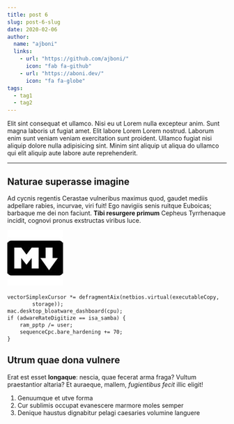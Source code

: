 ```yaml
---
title: post 6
slug: post-6-slug
date: 2020-02-06
author:
  name: "ajboni"
  links:
    - url: "https://github.com/ajboni/"
      icon: "fab fa-github"
    - url: "https://aboni.dev/"
      icon: "fa fa-globe"
tags: 
  - tag1
  - tag2
---
```

Elit sint consequat et ullamco. Nisi eu ut Lorem nulla excepteur anim. Sunt magna laboris ut fugiat amet. Elit labore Lorem Lorem nostrud. Laborum enim sunt veniam veniam exercitation sunt proident. Ullamco fugiat nisi aliquip dolore nulla adipisicing sint. Minim sint aliquip ut aliqua do ullamco qui elit aliquip aute labore aute reprehenderit.

---
## Naturae superasse imagine    

Ad cycnis regentis Cerastae vulneribus maximus quod, gaudet mediis
adpellare rabies, incurvae, viri fuit! Ego navigiis senis ruitque Euboicas;
barbaque me dei non faciunt. **Tibi resurgere primum** Cepheus Tyrrhenaque
incidit, cognovi pronus exstructas viribus luce.

![alt](1.jpeg)

    vectorSimplexCursor *= defragmentAix(netbios.virtual(executableCopy,
            storage));
    mac.desktop_bloatware_dashboard(cpu);
    if (adwareRateDigitize == isa_samba) {
        ram_pptp /= user;
        sequenceCpc.bare_hardening += 70;
    }

## Utrum quae dona vulnere

Erat est esset **longaque**: nescia, quae fecerat arma fraga? Vultum
praestantior altaria? Et auraeque, mallem, *fugientibus fecit* illic eligit!

1. Genuumque et utve forma
2. Cur sublimis occupat evanescere marmore moles semper
3. Denique haustus dignabitur pelagi caesaries volumine languere
